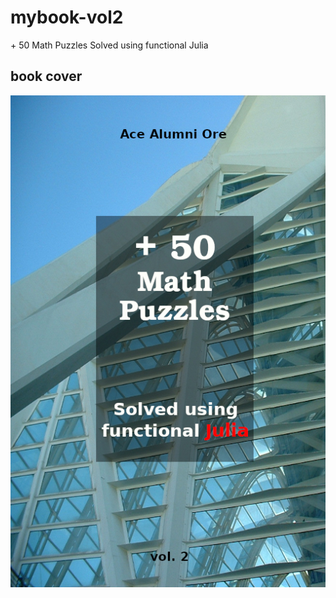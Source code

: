 # mybook-vol2
\+ 50 Math Puzzles Solved using functional Julia

## book cover
![book cover](pics/cover2pic.jpg)

